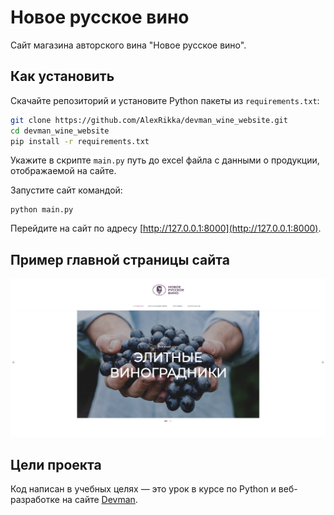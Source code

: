 # Новое русское вино

Сайт магазина авторского вина "Новое русское вино".

## Как установить
Скачайте репозиторий и установите Python пакеты из `requirements.txt`:
```bash
git clone https://github.com/AlexRikka/devman_wine_website.git
cd devman_wine_website
pip install -r requirements.txt
```
Укажите в скрипте `main.py` путь до excel файла с данными о продукции, отображаемой на сайте.

Запустите сайт командой:
```
python main.py
```
Перейдите на сайт по адресу [http://127.0.0.1:8000](http://127.0.0.1:8000).


## Пример главной страницы сайта
![Alt text](wine2.png)


## Цели проекта

Код написан в учебных целях — это урок в курсе по Python и веб-разработке на сайте [Devman](https://dvmn.org).
